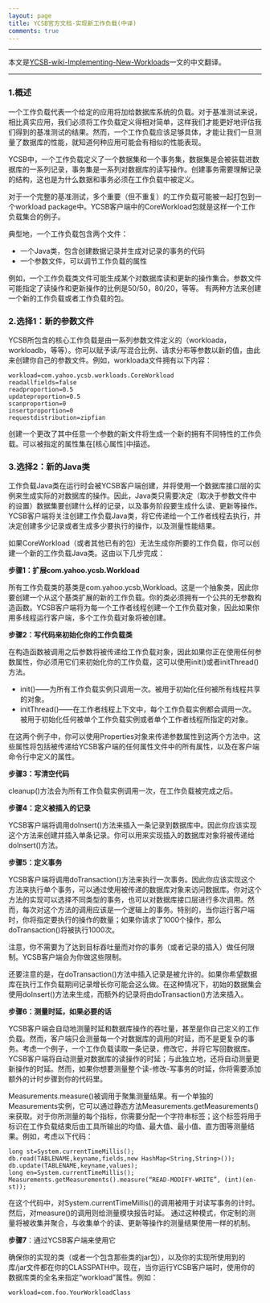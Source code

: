 ```yaml
---
layout: page
title: YCSB官方文档-实现新工作负载(中译)
comments: true
---
```


---

本文是[YCSB-wiki-Implementing-New-Workloads](https://github.com/brianfrankcooper/YCSB/wiki/Implementing-New-Workloads)一文的中文翻译。

---

### 1.概述

一个工作负载代表一个给定的应用将加给数据库系统的负载。对于基准测试来说，相比真实应用，我们必须将工作负载定义得相对简单，这样我们才能更好地评估我们得到的基准测试的结果。然而，一个工作负载应该足够具体，才能让我们一旦测量了数据库的性能，就知道何种应用可能会有相似的性能表现。

YCSB中，一个工作负载定义了一个数据集和一个事务集，数据集是会被装载进数据库的一系列记录，事务集是一系列对数据库的读写操作。创建事务需要理解记录的结构，这也是为什么数据和事务必须在工作负载中被定义。

对于一个完整的基准测试，多个重要（但不重复）的工作负载可能被一起打包到一个workload package中。YCSB客户端中的CoreWorkload包就是这样一个工作负载集合的例子。

典型地，一个工作负载包含两个文件：

- 一个Java类，包含创建数据记录并生成对记录的事务的代码
- 一个参数文件，可以调节工作负载的属性

例如，一个工作负载类文件可能生成某个对数据库读和更新的操作集合。参数文件可能指定了读操作和更新操作的比例是50/50，80/20，等等。
有两种方法来创建一个新的工作负载或者工作负载的包。

### 2.选择1：新的参数文件

YCSB所包含的核心工作负载是由一系列参数文件定义的（workloada，workloadb，等等）。你可以赋予读/写混合比例、请求分布等参数以新的值，由此来创建你自己的参数文件。例如，workloada文件拥有以下内容：

```shell
workload=com.yahoo.ycsb.workloads.CoreWorkload
readallfields=false
readproportion=0.5
updateproportion=0.5
scanproportion=0
insertproportion=0
requestdistribution=zipfian
```

创建一个更改了其中任意一个参数的新文件将生成一个新的拥有不同特性的工作负载。可以被指定的属性集在[核心属性]中描述。

### 3.选择2：新的Java类

工作负载Java类在运行时会被YCSB客户端创建，并将使用一个数据库接口层的实例来生成实际的对数据库的操作。因此，Java类只需要决定（取决于参数文件中的设置）数据集要创建什么样的记录，以及事务阶段要生成什么读、更新等操作。YCSB客户端将关注创建工作负载Java类，将它传递给一个工作者线程去执行，并决定创建多少记录或者生成多少要执行的操作，以及测量性能结果。

如果CoreWorkload（或者其他已有的包）无法生成你所要的工作负载，你可以创建一个新的工作负载Java类。这由以下几步完成：

**步骤1：扩展com.yahoo.ycsb.Workload**

所有工作负载类的基类是com.yahoo.ycsb,Workload。这是一个抽象类，因此你要创建一个从这个基类扩展的新的工作负载。你的类必须拥有一个公共的无参数构造函数。YCSB客户端将为每一个工作者线程创建一个工作负载对象，因此如果你用多线程运行客户端，多个工作负载对象将被创建。

**步骤2：写代码来初始化你的工作负载类**

在构造函数被调用之后参数将被传递给工作负载对象，因此如果你正在使用任何参数属性，你必须用它们来初始化你的工作负载，这可以使用init()或者initThread()方法。

- init()——为所有工作负载实例只调用一次。被用于初始化任何被所有线程共享的对象。
- initThread()——在工作者线程上下文中，每个工作负载实例都会调用一次。被用于初始化任何被单个工作负载实例或者单个工作者线程所指定的对象。

在这两个例子中，你可以使用Properties对象来传递参数属性到这两个方法中。这些属性将包括被传递给YCSB客户端的任何属性文件中的所有属性，以及在客户端命令行中定义的属性。

**步骤3：写清空代码**

cleanup()方法会为所有工作负载实例调用一次，在工作负载被完成之后。

**步骤4：定义被插入的记录**

YCSB客户端将调用doInsert()方法来插入一条记录到数据库中。因此你应该实现这个方法来创建并插入单条记录。你可以用来实现插入的数据库对象将被传递给doInsert()方法。

**步骤5：定义事务**

YCSB客户端将调用doTransaction()方法来执行一次事务。因此你应该实现这个方法来执行单个事务，可以通过使用被传递的数据库对象来访问数据库。你对这个方法的实现可以选择不同类型的事务，也可以对数据库接口层进行多次调用。然而，每次对这个方法的调用应该是一个逻辑上的事务。特别的，当你运行客户端时，你将指定要执行的操作的数量；如果你请求了1000个操作，那么doTransaction()将被执行1000次。

注意，你不需要为了达到目标吞吐量而对你的事务（或者记录的插入）做任何限制。YCSB客户端会为你做这些限制。

还要注意的是，在doTransaction()方法中插入记录是被允许的。如果你希望数据库在执行工作负载期间记录增长你可能会这么做。在这种情况下，初始的数据集会使用doInsert()方法来生成，而额外的记录将由doTransaction()方法来插入。

**步骤6：测量时延，如果必要的话**

YCSB客户端会自动地测量时延和数据库操作的吞吐量，甚至是你自己定义的工作负载。然而，客户端只会测量每一个对数据库的调用的时延，而不是更复杂的事务。考虑一个例子，一个工作负载读取一条记录，修改它，并将它写回数据库。YCSB客户端将自动测量对数据库的读操作的时延；与此独立地，还将自动测量更新操作的时延。然而，如果你想要测量整个读-修改-写事务的时延，你将需要添加额外的计时步骤到你的代码里。

Measurements.measure()被调用于聚集测量结果。有一个单独的Measurements实例，它可以通过静态方法Measurements.getMeasurements()来获取。对于你所测量的每个指标，你需要分配一个字符串标签；这个标签将用于标识在工作负载结束后由工具所输出的均值、最大值、最小值、直方图等测量结果。例如，考虑以下代码：

```shell
long st=System.currentTimeMillis();
db.read(TABLENAME,keyname,fields,new HashMap<String,String>());
db.update(TABLENAME,keyname,values);
long en=System.currentTimeMillis();
Measurements.getMeasurements().measure(“READ-MODIFY-WRITE”, (int)(en-st));
```

在这个代码中，对System.currentTimeMillis()的调用被用于对读写事务的计时。然后，对measure()的调用则给测量模块报告时延。
通过这种模式，你定制的测量将被收集并聚合，与收集单个的读、更新等操作的测量结果使用一样的机制。

**步骤7**：通过YCSB客户端来使用它

确保你的实现的类（或者一个包含那些类的jar包），以及你的实现所使用到的库/jar文件都在你的CLASSPATH中。现在，当你运行YCSB客户端时，使用你的数据库类的全名来指定“workload”属性。例如：

```shell
workload=com.foo.YourWorkloadClass
```
